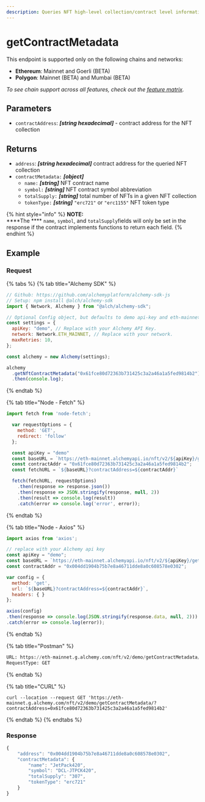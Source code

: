 ```yaml
---
description: Queries NFT high-level collection/contract level information
---
```


# getContractMetadata

This endpoint is supported only on the following chains and networks:

* **Ethereum**: Mainnet and Goerli (BETA)
* **Polygon**: Mainnet (BETA) and Mumbai (BETA)

_To see chain support across all features, check out the_ [_feature matrix_](../../apis/feature-support-by-chain.md)_._

## Parameters

* `contractAddress`: _**\[string hexadecimal]**_ - contract address for the NFT collection

## Returns

* `address`: _**\[string hexadecimal]**_ contract address for the queried NFT collection
* `contractMetadata:` _**\[object]**_
  * `name:` _**\[string]**_ NFT contract name&#x20;
  * `symbol:` _**\[string]**_ NFT contract symbol abbreviation
  * `totalSupply:` _**\[string]**_ total number of NFTs in a given NFT collection
  * `tokenType:` _**\[string]**_ `"erc721"` or `"erc1155"` NFT token type

{% hint style="info" %}
**NOTE:** \
****The **** `name`, `symbol`, and `totalSupply`fields will only be set in the response if the contract implements functions to return each field.
{% endhint %}

## Example

### Request

{% tabs %}
{% tab title="Alchemy SDK" %}
```javascript
// Github: https://github.com/alchemyplatform/alchemy-sdk-js
// Setup: npm install @alch/alchemy-sdk
import { Network, Alchemy } from "@alch/alchemy-sdk";

// Optional Config object, but defaults to demo api-key and eth-mainnet.
const settings = {
  apiKey: "demo", // Replace with your Alchemy API Key.
  network: Network.ETH_MAINNET, // Replace with your network.
  maxRetries: 10,
};

const alchemy = new Alchemy(settings);

alchemy
  .getNftContractMetadata("0x61fce80d72363b731425c3a2a46a1a5fed9814b2")
  .then(console.log);
```
{% endtab %}

{% tab title="Node - Fetch" %}
```javascript
import fetch from 'node-fetch';

  var requestOptions = {
    method: 'GET',
    redirect: 'follow'
  };

  const apiKey = "demo"
  const baseURL = `https://eth-mainnet.alchemyapi.io/nft/v2/${apiKey}/getContractMetadata`;
  const contractAddr = "0x61fce80d72363b731425c3a2a46a1a5fed9814b2";
  const fetchURL = `${baseURL}?contractAddress=${contractAddr}`

  fetch(fetchURL, requestOptions)
    .then(response => response.json())
    .then(response => JSON.stringify(response, null, 2))
    .then(result => console.log(result))
    .catch(error => console.log('error', error));
```
{% endtab %}

{% tab title="Node - Axios" %}
```javascript
import axios from 'axios';

// replace with your Alchemy api key
const apiKey = "demo";
const baseURL = `https://eth-mainnet.alchemyapi.io/nft/v2/${apiKey}/getContractMetadata`;
const contractAddr = "0x004dd1904b75b7e8a46711dde8a0c608578e0302";

var config = {
  method: 'get',
  url: `${baseURL}?contractAddress=${contractAddr}`,
  headers: { }
};

axios(config)
.then(response => console.log(JSON.stringify(response.data, null, 2)))
.catch(error => console.log(error));
```
{% endtab %}

{% tab title="Postman" %}
```python
URL: https://eth-mainnet.g.alchemy.com/nft/v2/demo/getContractMetadata/?contractAddress=0x61fce80d72363b731425c3a2a46a1a5fed9814b2
RequestType: GET
```
{% endtab %}

{% tab title="CURL" %}
```url
curl --location --request GET 'https://eth-mainnet.g.alchemy.com/nft/v2/demo/getContractMetadata/?contractAddress=0x61fce80d72363b731425c3a2a46a1a5fed9814b2'
```
{% endtab %}
{% endtabs %}

### Response

```javascript
{
    "address": "0x004dd1904b75b7e8a46711dde8a0c608578e0302",
    "contractMetadata": {
        "name": "JetPack420",
        "symbol": "DCL-JTPCK420",
        "totalSupply": "307",
        "tokenType": "erc721"
    }
}
```

